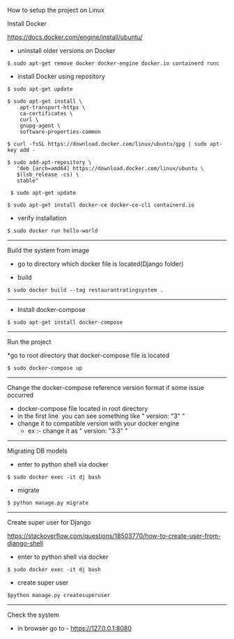 How to setup the project on Linux

Install Docker

https://docs.docker.com/engine/install/ubuntu/


- uninstall older versions on Docker
```
$ sudo apt-get remove docker docker-engine docker.io containerd runc
```
	
- install Docker using repository
```
$ sudo apt-get update
```

```
$ sudo apt-get install \
    apt-transport-https \
    ca-certificates \
    curl \
    gnupg-agent \
    software-properties-common
```

```
$ curl -fsSL https://download.docker.com/linux/ubuntu/gpg | sudo apt-key add -
```

```
$ sudo add-apt-repository \
   "deb [arch=amd64] https://download.docker.com/linux/ubuntu \
   $(lsb_release -cs) \
   stable"
```

```
 $ sudo apt-get update
```

```
$ sudo apt-get install docker-ce docker-ce-cli containerd.io
```

- verify installation
```
$ sudo docker run hello-world
```


---
Build the system from image

- go to directory which docker file is located(Django folder)

- build
```
$ sudo docker build --tag restaurantratingsystem .
```

---
- Install docker-compose
```
$ sudo apt-get install docker-compose
```

---
Run the project

*go to root directory that docker-compose file is located
```
$ sudo docker-compose up
```

---
Change the docker-compose reference version format if some issue occurred

- docker-compose file located in root directory
- in the first line  you can see something like " version: "3" "
- change it to compatible version with your docker engine
	- ex :- change it as " version: "3.3" " 


---
Migrating DB models

- enter to python shell via docker
```
$ sudo docker exec -it dj bash
```

- migrate 
```
$ python manage.py migrate
```

---
Create super user for Django

https://stackoverflow.com/questions/18503770/how-to-create-user-from-django-shell

- enter to python shell via docker
```
$ sudo docker exec -it dj bash
```

- create super user
```
$python manage.py createsuperuser
```

---
Check the system

- in browser go to - https://127.0.0.1:8080
